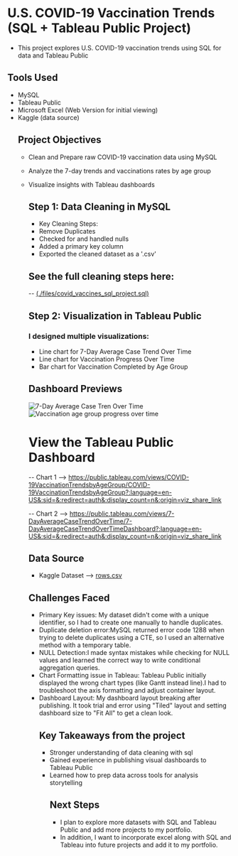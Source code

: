# U.S. COVID-19 Vaccination Trends (SQL + Tableau Public Project)
- This project explores U.S. COVID-19 vaccination trends using SQL for data and Tableau Public
## Tools Used
- MySQL
- Tableau Public
- Microsoft Excel (Web Version for initial viewing)
- Kaggle (data source)
  ## Project Objectives
  - Clean and Prepare raw COVID-19 vaccination data using MySQL
  - Analyze the 7-day trends and vaccinations rates by age group
  - Visualize insights with Tableau dashboards
    ## Step 1: Data Cleaning in MySQL
    - Key Cleaning Steps:
    - Remove Duplicates
    - Checked for and handled nulls
    - Added a primary key column
    - Exported the cleaned dataset as a '.csv'
    ## See the full cleaning steps here:
    -- [(./files/covid_vaccines_sql_project.sql)](https://github.com/JElie97/us-covid-vaccination-sql-tableau/blob/main/covid%20vaccines%20sql%20project.sql)
    ## Step 2: Visualization in Tableau Public
    ### I designed multiple visualizations:
    - Line chart for 7-Day Average Case Trend Over Time
    - Line chart for Vaccination Progress Over Time
    - Bar chart for Vaccination Completed by Age Group
    ## Dashboard Previews
    ![7-Day Average Case Tren Over Time](https://github.com/user-attachments/assets/6e21dfcb-546a-4ca5-b9a1-a658ee624f4b)
    ![Vaccination age group   progress over time](https://github.com/user-attachments/assets/021deeda-3965-4734-8a6f-dca0c6d209e2)


      # View the Tableau Public Dashboard 
      -- Chart 1 --> https://public.tableau.com/views/COVID-19VaccinationTrendsbyAgeGroup/COVID-19VaccinationTrendsbyAgeGroup?:language=en-US&:sid=&:redirect=auth&:display_count=n&:origin=viz_share_link
      
      -- Chart 2 --> https://public.tableau.com/views/7-DayAverageCaseTrendOverTime/7-DayAverageCaseTrendOverTimeDashboard?:language=en-US&:sid=&:redirect=auth&:display_count=n&:origin=viz_share_link
      
      ## Data Source
      - Kaggle Dataset --> [rows.csv](https://github.com/user-attachments/files/20217226/rows.csv)
      ## Challenges Faced
      - Primary Key issues: My dataset didn't come with a unique identifier, so I had to create one manually to handle duplicates.
      - Duplicate deletion error:MySQL returned error code 1288 when trying to delete duplicates using a CTE, so I used an alternative method with a temporary table.
      - NULL Detection:I made syntax mistakes while checking for NULL values and learned the correct way to write conditional aggregation queries.
      - Chart Formatting issue in Tableau: Tableau Public initially displayed the wrong chart types (like Gantt instead line).I had to troubleshoot the axis formatting and adjust container layout.
      - Dashboard Layout: My dashboard layout breaking after publishing. It took trial and error using "Tiled" layout and setting dashboard size to "Fit All" to get a clean look.
        ## Key Takeaways from the project
        - Stronger understanding of data cleaning with sql
        - Gained experience in publishing visual dashboards to Tableau Public
        - Learned how to prep data across tools for analysis storytelling
          ## Next Steps
          - I plan to explore more datasets with SQL and Tableau Public and add more projects to my portfolio.
          - In addition, I want to incorporate excel along with SQL and Tableau into future projects and add it to my portfolio.
